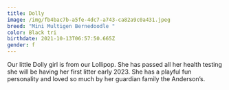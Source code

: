 ```yaml
---
title: Dolly
image: /img/fb4bac7b-a5fe-4dc7-a743-ca82a9c0a431.jpeg
breed: "Mini Multigen Bernedoodle "
color: Black tri
birthdate: 2021-10-13T06:57:50.665Z
gender: f
---
```

Our little Dolly girl is from our Lollipop. She has passed all her health testing she will be having her first litter early 2023. She has a playful fun personality and loved so much by her guardian family the Anderson’s.